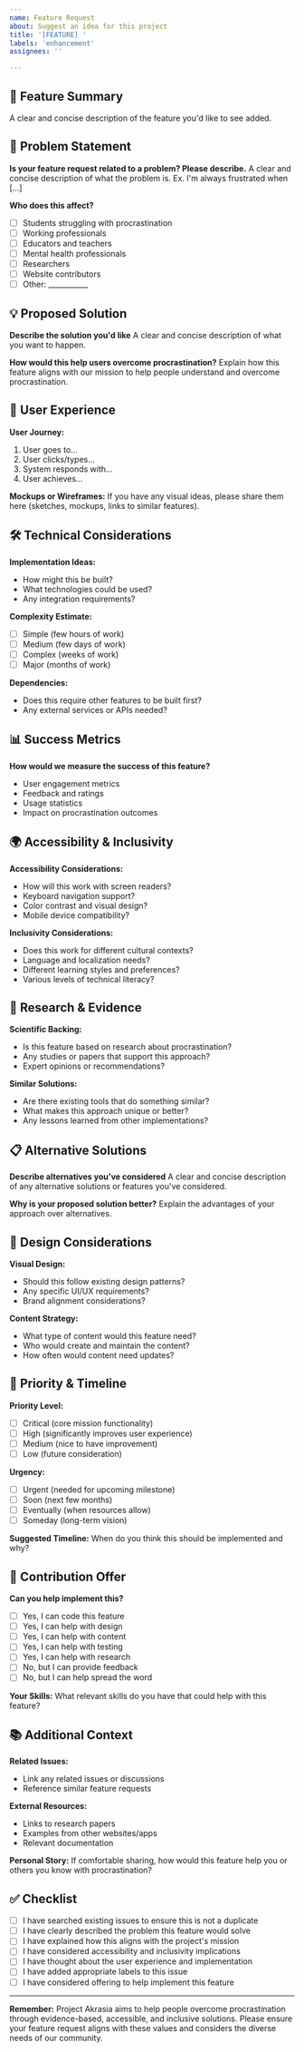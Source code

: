 ```yaml
---
name: Feature Request
about: Suggest an idea for this project
title: '[FEATURE] '
labels: 'enhancement'
assignees: ''

---
```


## 🚀 Feature Summary
A clear and concise description of the feature you'd like to see added.

## 🎯 Problem Statement
**Is your feature request related to a problem? Please describe.**
A clear and concise description of what the problem is. Ex. I'm always frustrated when [...]

**Who does this affect?**
- [ ] Students struggling with procrastination
- [ ] Working professionals
- [ ] Educators and teachers
- [ ] Mental health professionals
- [ ] Researchers
- [ ] Website contributors
- [ ] Other: ___________

## 💡 Proposed Solution
**Describe the solution you'd like**
A clear and concise description of what you want to happen.

**How would this help users overcome procrastination?**
Explain how this feature aligns with our mission to help people understand and overcome procrastination.

## 🔄 User Experience
**User Journey:**
1. User goes to...
2. User clicks/types...
3. System responds with...
4. User achieves...

**Mockups or Wireframes:**
If you have any visual ideas, please share them here (sketches, mockups, links to similar features).

## 🛠️ Technical Considerations

**Implementation Ideas:**
- How might this be built?
- What technologies could be used?
- Any integration requirements?

**Complexity Estimate:**
- [ ] Simple (few hours of work)
- [ ] Medium (few days of work)
- [ ] Complex (weeks of work)
- [ ] Major (months of work)

**Dependencies:**
- Does this require other features to be built first?
- Any external services or APIs needed?

## 📊 Success Metrics
**How would we measure the success of this feature?**
- User engagement metrics
- Feedback and ratings
- Usage statistics
- Impact on procrastination outcomes

## 🌍 Accessibility & Inclusivity
**Accessibility Considerations:**
- How will this work with screen readers?
- Keyboard navigation support?
- Color contrast and visual design?
- Mobile device compatibility?

**Inclusivity Considerations:**
- Does this work for different cultural contexts?
- Language and localization needs?
- Different learning styles and preferences?
- Various levels of technical literacy?

## 🔬 Research & Evidence
**Scientific Backing:**
- Is this feature based on research about procrastination?
- Any studies or papers that support this approach?
- Expert opinions or recommendations?

**Similar Solutions:**
- Are there existing tools that do something similar?
- What makes this approach unique or better?
- Any lessons learned from other implementations?

## 📋 Alternative Solutions
**Describe alternatives you've considered**
A clear and concise description of any alternative solutions or features you've considered.

**Why is your proposed solution better?**
Explain the advantages of your approach over alternatives.

## 🎨 Design Considerations

**Visual Design:**
- Should this follow existing design patterns?
- Any specific UI/UX requirements?
- Brand alignment considerations?

**Content Strategy:**
- What type of content would this feature need?
- Who would create and maintain the content?
- How often would content need updates?

## 🚦 Priority & Timeline

**Priority Level:**
- [ ] Critical (core mission functionality)
- [ ] High (significantly improves user experience)
- [ ] Medium (nice to have improvement)
- [ ] Low (future consideration)

**Urgency:**
- [ ] Urgent (needed for upcoming milestone)
- [ ] Soon (next few months)
- [ ] Eventually (when resources allow)
- [ ] Someday (long-term vision)

**Suggested Timeline:**
When do you think this should be implemented and why?

## 🤝 Contribution Offer

**Can you help implement this?**
- [ ] Yes, I can code this feature
- [ ] Yes, I can help with design
- [ ] Yes, I can help with content
- [ ] Yes, I can help with testing
- [ ] Yes, I can help with research
- [ ] No, but I can provide feedback
- [ ] No, but I can help spread the word

**Your Skills:**
What relevant skills do you have that could help with this feature?

## 📚 Additional Context

**Related Issues:**
- Link any related issues or discussions
- Reference similar feature requests

**External Resources:**
- Links to research papers
- Examples from other websites/apps
- Relevant documentation

**Personal Story:**
If comfortable sharing, how would this feature help you or others you know with procrastination?

## ✅ Checklist
- [ ] I have searched existing issues to ensure this is not a duplicate
- [ ] I have clearly described the problem this feature would solve
- [ ] I have explained how this aligns with the project's mission
- [ ] I have considered accessibility and inclusivity implications
- [ ] I have thought about the user experience and implementation
- [ ] I have added appropriate labels to this issue
- [ ] I have considered offering to help implement this feature

---

**Remember:** Project Akrasia aims to help people overcome procrastination through evidence-based, accessible, and inclusive solutions. Please ensure your feature request aligns with these values and considers the diverse needs of our community.